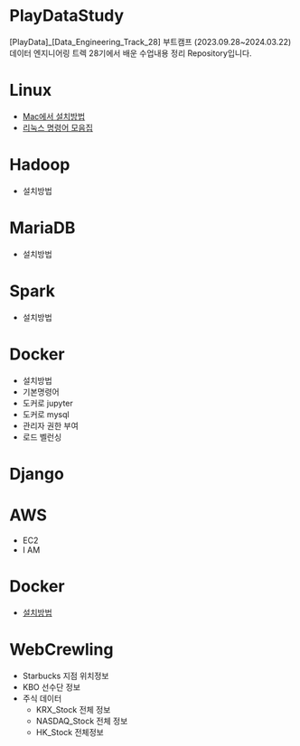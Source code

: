 # PlayDataStudy
[PlayData]_[Data_Engineering_Track_28] 부트캠프 (2023.09.28~2024.03.22)               
데이터 엔지니어링 트렉 28기에서 배운 수업내용 정리 Repository입니다.

# Linux
* [Mac에서 설치방법]()
* [리눅스 명령어 모음집]()

# Hadoop
* 설치방법

# MariaDB
* 설치방법

# Spark
* 설치방법

# Docker
* 설치방법
* 기본명령어
* 도커로 jupyter
* 도커로 mysql
* 관리자 권한 부여
* 로드 벨런싱

# Django

# AWS
* EC2
* I AM

# Docker
* [설치방법]()

# WebCrewling
* Starbucks 지점 위치정보
* KBO 선수단 정보
* 주식 데이터 
    * KRX_Stock 전체 정보
    * NASDAQ_Stock 전체 정보
    * HK_Stock 전체정보
